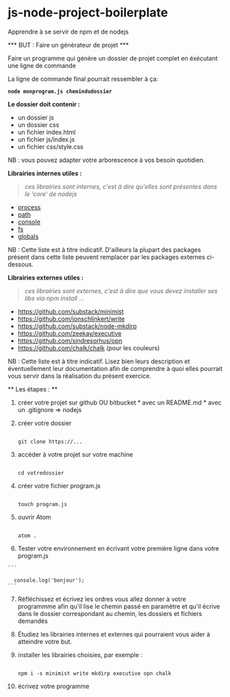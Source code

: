 # js-node-project-boilerplate
Apprendre à se servir de npm et de nodejs

*** BUT : Faire un génèrateur de projet ***

Faire un programme qui génère un dossier de projet complet en éxécutant une ligne de commande

La ligne de commande final pourrait ressembler à ça:

**```node monprogram.js chemindudossier```**

**Le dossier doit contenir :**
* un dossier js
* un dossier css
* un fichier index.html
* un fichier js/index.js
* un fichier css/style.css

NB : vous pouvez adapter votre arborescence à vos besoin quotidien.

**Librairies internes utiles :**

> *ces librairies sont internes, c'est à dire qu'elles sont présentes dans le 'core' de nodejs*

* [process](https://nodejs.org/api/process.html)
* [path](https://nodejs.org/api/path.html)
* [console](https://nodejs.org/api/console.html)
* [fs](https://nodejs.org/api/fs.html)
* [globals](https://nodejs.org/api/globals.html)

NB : Cette liste est à titre indicatif. D'ailleurs la plupart des packages présent dans cette liste peuvent remplacer par les packages externes ci-dessous.

**Librairies externes utiles :**

> *ces librairies sont externes, c'est à dire que vous devez installer ses libs via npm install ...*

* https://github.com/substack/minimist
* https://github.com/jonschlinkert/write
* https://github.com/substack/node-mkdirp
* https://github.com/zeekay/executive
* https://github.com/sindresorhus/opn
* https://github.com/chalk/chalk (pour les couleurs)

NB : Cette liste est à titre indicatif. Lisez bien leurs description et éventuellement leur documentation afin de comprendre à quoi elles pourrait vous servir dans la réalisation du présent exercice.

** Les étapes : **

  1. créer votre projet sur github OU bitbucket
    * avec un README.md
    * avec un .gitignore => nodejs

  2. créer votre dossier

      ```

      git clone https://...

      ```

  3. accéder à votre projet sur votre machine

      ```

      cd votredossier

      ```

  4. créer votre fichier program.js

      ```

      touch program.js

      ```

  5. ouvrir Atom

      ```

      atom .

      ```

  6. Tester votre environnement en écrivant votre première ligne dans votre program.js

    ```

      console.log('bonjour');
    ```

  7. Réfléchissez et écrivez les ordres vous allez donner à votre programmme afin qu'il lise le chemin passé en paramètre et qu'il écrive dans le dossier correspondant au chemin, les dossiers et fichiers demandés
  
  8. Étudiez les librairies internes et externes qui pourraient vous aider à atteindre votre but.

  9. installer les librairies choisies, par exemple :

      ```
      
      npm i -s minimist write mkdirp executive opn chalk

      ```

  10. écrivez votre programme
